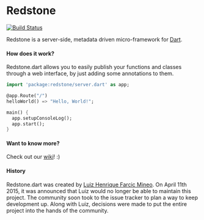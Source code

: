 # Redstone

[![Build Status](https://drone.io/github.com/luizmineo/redstone.dart/status.png)](https://drone.io/github.com/luizmineo/redstone.dart/latest)

Redstone is a server-side, metadata driven micro-framework for [Dart](https://www.dartlang.org/).

#### How does it work?
Redstone.dart allows you to easily publish your functions and classes through a web interface, by just adding some annotations to them.

```dart
import 'package:redstone/server.dart' as app;

@app.Route("/")
helloWorld() => "Hello, World!";

main() {
  app.setupConsoleLog();
  app.start();
}
```

#### Want to know more?

Check out our [wiki](https://github.com/redstone-dart/redstone/wiki)! :)

#### History

Redstone.dart was created by [Luiz Henrique Farcic Mineo](https://github.com/luizmineo). On April 11th 2015, it was announced that Luiz would no longer be able to maintain this project. The community soon took to the issue tracker to plan a way to keep development up. Along with Luiz, decisions were made to put the entire project into the hands of the community.
